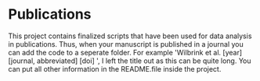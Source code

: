 # Publications
This project contains finalized scripts that have been used for data analysis in publications. Thus, when your manuscript is published in a journal you can add the code to a seperate folder. For example 'Wilbrink et al. [year] [journal, abbreviated] [doi] ', I left the title out as this can be quite long. You can put all other information in the README.file inside the project. 
